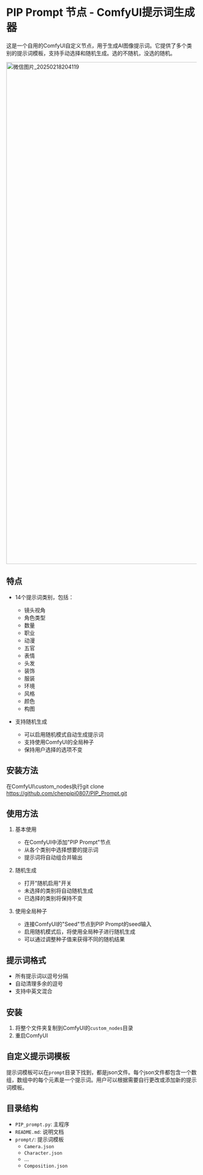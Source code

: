 # PIP Prompt 节点 - ComfyUI提示词生成器

这是一个自用的ComfyUI自定义节点，用于生成AI图像提示词。它提供了多个类别的提示词模板，支持手动选择和随机生成。选的不随机，没选的随机。

<img width="1324" alt="微信图片_20250218204119" src="https://github.com/user-attachments/assets/286e909b-cd23-4063-8d8e-0a9e55f1460d" />


## 特点

- 14个提示词类别，包括：
  - 镜头视角
  - 角色类型
  - 数量
  - 职业
  - 动漫
  - 五官
  - 表情
  - 头发
  - 装饰
  - 服装
  - 环境
  - 风格
  - 颜色
  - 构图

- 支持随机生成
  - 可以启用随机模式自动生成提示词
  - 支持使用ComfyUI的全局种子
  - 保持用户选择的选项不变
 
## 安装方法

在ComfyUI\custom_nodes执行git clone https://github.com/chenpipi0807/PIP_Prompt.git

## 使用方法

1. 基本使用
   - 在ComfyUI中添加"PIP Prompt"节点
   - 从各个类别中选择想要的提示词
   - 提示词将自动组合并输出

2. 随机生成
   - 打开"随机启用"开关
   - 未选择的类别将自动随机生成
   - 已选择的类别将保持不变

3. 使用全局种子
   - 连接ComfyUI的"Seed"节点到PIP Prompt的seed输入
   - 启用随机模式后，将使用全局种子进行随机生成
   - 可以通过调整种子值来获得不同的随机结果

## 提示词格式

- 所有提示词以逗号分隔
- 自动清理多余的逗号
- 支持中英文混合

## 安装

1. 将整个文件夹复制到ComfyUI的`custom_nodes`目录
2. 重启ComfyUI

## 自定义提示词模板

提示词模板可以在`prompt`目录下找到，都是json文件。每个json文件都包含一个数组，数组中的每个元素是一个提示词。用户可以根据需要自行更改或添加新的提示词模板。

## 目录结构

- `PIP_prompt.py`: 主程序
- `README.md`: 说明文档
- `prompt/`: 提示词模板
  - `Camera.json`
  - `Character.json`
  - ...
  - `Composition.json`

